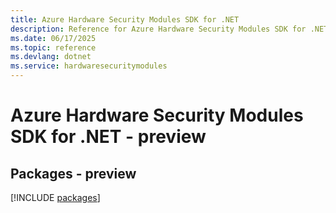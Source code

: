 ```yaml
---
title: Azure Hardware Security Modules SDK for .NET
description: Reference for Azure Hardware Security Modules SDK for .NET
ms.date: 06/17/2025
ms.topic: reference
ms.devlang: dotnet
ms.service: hardwaresecuritymodules
---
```

# Azure Hardware Security Modules SDK for .NET - preview
## Packages - preview
[!INCLUDE [packages](hardware-security-modules-index.md)]